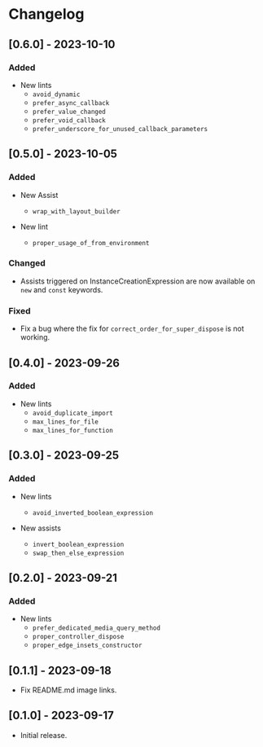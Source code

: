 # Changelog

## [0.6.0] - 2023-10-10

### Added

- New lints
  - `avoid_dynamic`
  - `prefer_async_callback`
  - `prefer_value_changed`
  - `prefer_void_callback`
  - `prefer_underscore_for_unused_callback_parameters`

## [0.5.0] - 2023-10-05

### Added

- New Assist
  - `wrap_with_layout_builder`

- New lint
  - `proper_usage_of_from_environment`

### Changed

- Assists triggered on InstanceCreationExpression are now available on `new` and `const` keywords.

### Fixed

- Fix a bug where the fix for `correct_order_for_super_dispose` is not working.

## [0.4.0] - 2023-09-26

### Added

- New lints
  - `avoid_duplicate_import`
  - `max_lines_for_file`
  - `max_lines_for_function`

## [0.3.0] - 2023-09-25

### Added

- New lints
  - `avoid_inverted_boolean_expression`

- New assists
  - `invert_boolean_expression`
  - `swap_then_else_expression`

## [0.2.0] - 2023-09-21

### Added

- New lints
  - `prefer_dedicated_media_query_method`
  - `proper_controller_dispose`
  - `proper_edge_insets_constructor`

## [0.1.1] - 2023-09-18

- Fix README.md image links.

## [0.1.0] - 2023-09-17

- Initial release.
